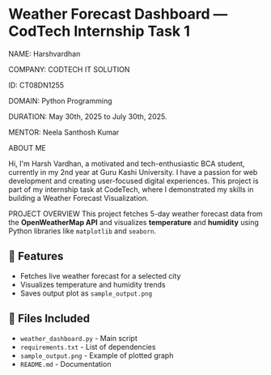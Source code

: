#  Weather Forecast Dashboard — CodTech Internship Task 1
NAME: Harshvardhan

COMPANY: CODTECH IT SOLUTION

ID: CT08DN1255

DOMAIN: Python Programming

DURATION: May 30th, 2025 to July 30th, 2025.

MENTOR: Neela Santhosh Kumar

ABOUT ME

Hi, I'm Harsh Vardhan, a motivated and tech-enthusiastic BCA student, currently in my 2nd year at Guru Kashi University. I have a passion for web development and creating user-focused digital experiences. This project is part of my internship task at CodeTech, where I demonstrated my skills in building a Weather Forecast Visualization.

PROJECT OVERVIEW
This project fetches 5-day weather forecast data from the **OpenWeatherMap API** and visualizes **temperature** and **humidity** using Python libraries like `matplotlib` and `seaborn`.

## 🔧 Features
- Fetches live weather forecast for a selected city
- Visualizes temperature and humidity trends
- Saves output plot as `sample_output.png`

## 📁 Files Included
- `weather_dashboard.py` - Main script
- `requirements.txt` - List of dependencies
- `sample_output.png` - Example of plotted graph
- `README.md` - Documentation
